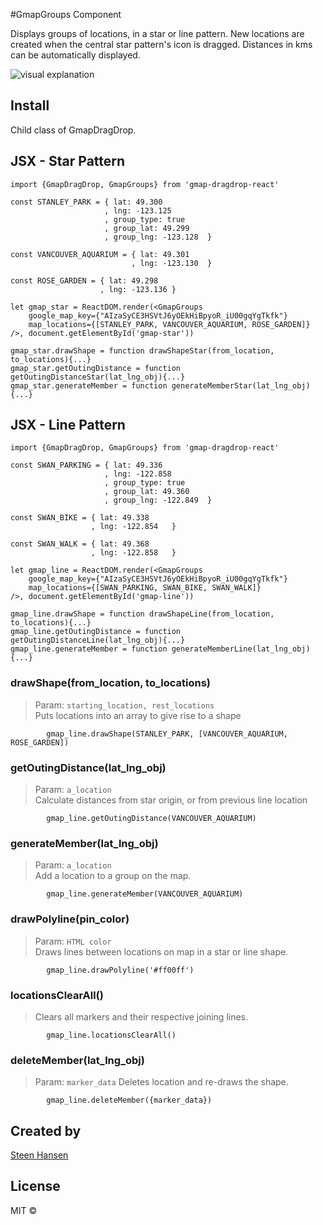 

#GmapGroups Component


Displays groups of locations, in a star or line pattern. New locations are created when the central star pattern's icon is dragged. Distances in kms can be automatically displayed.

 ![visual explanation](https://gddr.herokuapp.com/images/group_explain.png)

## Install

Child class of GmapDragDrop.


## JSX - Star Pattern

	import {GmapDragDrop, GmapGroups} from 'gmap-dragdrop-react'

	const STANLEY_PARK = { lat: 49.300
	                     , lng: -123.125
	                     , group_type: true
	                     , group_lat: 49.299
	                     , group_lng: -123.128  }

	const VANCOUVER_AQUARIUM = { lat: 49.301
                               , lng: -123.130	}

	const ROSE_GARDEN = { lat: 49.298
                        , lng: -123.136	}

	let gmap_star = ReactDOM.render(<GmapGroups
        google_map_key={"AIzaSyCE3HSVtJ6yOEkHiBpyoR_iU00gqYgTkfk"}
        map_locations={[STANLEY_PARK, VANCOUVER_AQUARIUM, ROSE_GARDEN]}
	/>, document.getElementById('gmap-star'))

	gmap_star.drawShape = function drawShapeStar(from_location, to_locations){...}
	gmap_star.getOutingDistance = function getOutingDistanceStar(lat_lng_obj){...}
	gmap_star.generateMember = function generateMemberStar(lat_lng_obj){...}


## JSX - Line Pattern

	import {GmapDragDrop, GmapGroups} from 'gmap-dragdrop-react'

	const SWAN_PARKING = { lat: 49.336
	                     , lng: -122.858
	                     , group_type: true
	                     , group_lat: 49.360
	                     , group_lng: -122.849  }

	const SWAN_BIKE = { lat: 49.338
                      , lng: -122.854	}

	const SWAN_WALK = { lat: 49.368
                      , lng: -122.858	}

	let gmap_line = ReactDOM.render(<GmapGroups
        google_map_key={"AIzaSyCE3HSVtJ6yOEkHiBpyoR_iU00gqYgTkfk"}
        map_locations={[SWAN_PARKING, SWAN_BIKE, SWAN_WALK]}
	/>, document.getElementById('gmap-line'))

	gmap_line.drawShape = function drawShapeLine(from_location, to_locations){...}
	gmap_line.getOutingDistance = function getOutingDistanceLine(lat_lng_obj){...}
	gmap_line.generateMember = function generateMemberLine(lat_lng_obj){...}

### drawShape(from\_location, to\_locations) 
>Param: `starting_location, rest_locations`    
Puts locations into an array to give rise to a shape

			gmap_line.drawShape(STANLEY_PARK, [VANCOUVER_AQUARIUM, ROSE_GARDEN])

### getOutingDistance(lat\_lng\_obj) 
>Param: `a_location`    
Calculate distances from star origin, or from previous line location

			gmap_line.getOutingDistance(VANCOUVER_AQUARIUM)

### generateMember(lat\_lng\_obj) 
>Param: `a_location`    
Add a location to a group on the map.

			gmap_line.generateMember(VANCOUVER_AQUARIUM)

### drawPolyline(pin_color) 
>Param: `HTML color`    
Draws lines between locations on map in a star or line shape.

			gmap_line.drawPolyline('#ff00ff')

### locationsClearAll() 
>Clears all markers and their respective joining lines.

			gmap_line.locationsClearAll() 

### deleteMember(lat\_lng\_obj) 
>Param: `marker_data` 
Deletes location and re-draws the shape. 

			gmap_line.deleteMember({marker_data}) 

## Created by

[Steen Hansen](https://github.com/steenhansen)

## License

MIT © 
